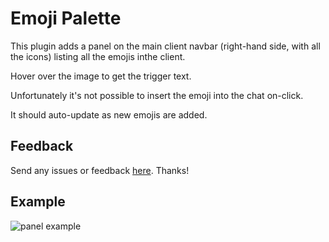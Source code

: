 #  Emoji Palette
This plugin adds a panel on the main client navbar (right-hand side, with all the icons) listing all the emojis inthe client.

Hover over the image to get the trigger text.

Unfortunately it's not possible to insert the emoji into the chat on-click.

It should auto-update as new emojis are added.

## Feedback
Send any issues or feedback [here](https://www.github.com/hjdarnel/runelite-emoji-palette-plugin/issues/new). Thanks!

## Example
![panel example](panel.png)